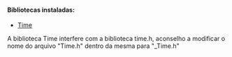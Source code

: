 
#### Bibliotecas instaladas:

- [Time](https://github.com/PaulStoffregen/Time)

A biblioteca Time interfere com a biblioteca time.h, aconselho a modificar o nome do arquivo "Time.h" dentro da mesma para "_Time.h"